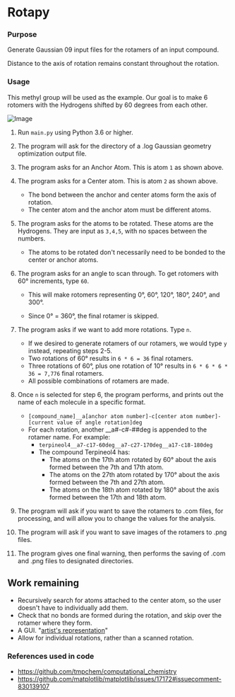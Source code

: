 # Rotapy

### Purpose

Generate Gaussian 09 input files for the rotamers of an input compound.

Distance to the axis of rotation remains constant throughout the rotation.

### Usage

This methyl group will be used as the example. Our goal is to make 6 rotomers with the Hydrogens shifted by 60 degrees
from each other.

![Image](https://i.imgur.com/e2AES96.png)

1. Run `main.py` using Python 3.6 or higher.

2. The program will ask for the directory of a .log Gaussian geometry optimization output file.

3. The program asks for an Anchor Atom. This is atom `1` as shown above.


4. The program asks for a Center atom. This is atom `2` as shown above.
    - The bond between the anchor and center atoms form the axis of rotation.
    - The center atom and the anchor atom must be different atoms.


5. The program asks for the atoms to be rotated. These atoms are the Hydrogens. They are input as `3,4,5`, with no
   spaces between the numbers.
    - The atoms to be rotated don't necessarily need to be bonded to the center or anchor atoms.


6. The program asks for an angle to scan through. To get rotomers with 60° increments, type `60`.
    - This will make rotomers representing 0°, 60°, 120°, 180°, 240°, and 300°.

    - Since 0° = 360°, the final rotamer is skipped.


7. The program asks if we want to add more rotations. Type `n`.
    - If we desired to generate rotamers of our rotamers, we would type `y` instead, repeating steps 2-5.
    - Two rotations of 60° results in `6 * 6 = 36` final rotamers.
    - Three rotations of 60°, plus one rotation of 10° results in `6 * 6 * 6 * 36 = 7,776` final rotamers.
    - All possible combinations of rotamers are made.


8. Once `n` is selected for step 6, the program performs, and prints out the name of each molecule in a specific format.
    - `[compound_name]__a[anchor atom number]-c[center atom number]-[current value of angle rotation]deg`
    - For each rotation, another __a#-c#-##deg is appended to the rotamer name. For example:
        - `terpineol4__a7-c17-60deg__a7-c27-170deg__a17-c18-180deg`
        - The compound Terpineol4 has:
            - The atoms on the 17th atom rotated by 60° about the axis formed between the 7th and 17th atom.
            - The atoms on the 27th atom rotated by 170° about the axis formed between the 7th and 27th atom.
            - The atoms on the 18th atom rotated by 180° about the axis formed between the 17th and 18th atom.


9. The program will ask if you want to save the rotamers to .com files, for processing, and will allow you to change the
   values for the analysis.


10. The program will ask if you want to save images of the rotamers to .png files.


11. The program gives one final warning, then performs the saving of .com and .png files to designated directories.

## Work remaining

- Recursively search for atoms attached to the center atom, so the user doesn't have to individually add them.
- Check that no bonds are formed during the rotation, and skip over the rotamer where they form.
- A GUI. "[artist's representation](https://puu.sh/HJ8K5/73b7ca6259.jpg)"
- Allow for individual rotations, rather than a scanned rotation.

### References used in code

- https://github.com/tmpchem/computational_chemistry
- https://github.com/matplotlib/matplotlib/issues/17172#issuecomment-830139107
